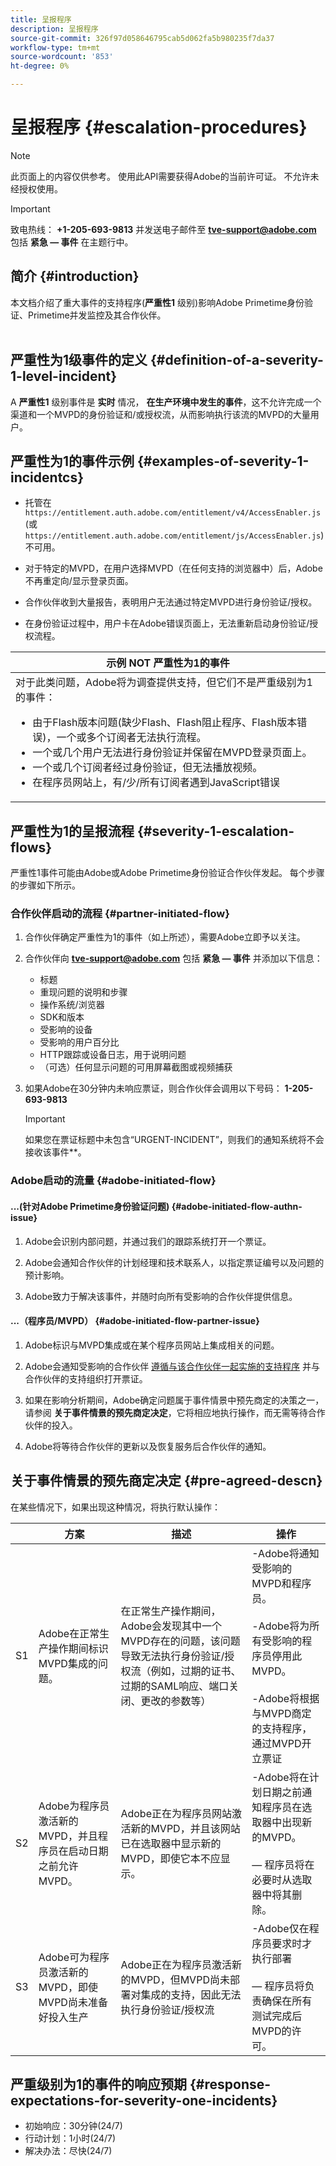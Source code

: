 ```yaml
---
title: 呈报程序
description: 呈报程序
source-git-commit: 326f97d058646795cab5d062fa5b980235f7da37
workflow-type: tm+mt
source-wordcount: '853'
ht-degree: 0%

---
```


# 呈报程序 {#escalation-procedures}

>[!NOTE]
>
>此页面上的内容仅供参考。 使用此API需要获得Adobe的当前许可证。 不允许未经授权使用。

>[!IMPORTANT]
> 
>致电热线： **+1-205-693-9813** 并发送电子邮件至 **tve-support@adobe.com** 包括 **紧急 — 事件** 在主题行中。

## 简介 {#introduction}

本文档介绍了重大事件的支持程序(**严重性1** 级别)影响Adobe Primetime身份验证、Primetime并发监控及其合作伙伴。\
 

## 严重性为1级事件的定义 {#definition-of-a-severity-1-level-incident}

A **严重性1** 级别事件是 **实时** 情况， **在生产环境中发生的事件**，这不允许完成一个渠道和一个MVPD的身份验证和/或授权流，从而影响执行该流的MVPD的大量用户。


## 严重性为1的事件示例 {#examples-of-severity-1-incidentcs}

* 托管在  `https://entitlement.auth.adobe.com/entitlement/v4/AccessEnabler.js` (或 `https://entitlement.auth.adobe.com/entitlement/js/AccessEnabler.js`)不可用。

* 对于特定的MVPD，在用户选择MVPD（在任何支持的浏览器中）后，Adobe不再重定向/显示登录页面。

* 合作伙伴收到大量报告，表明用户无法通过特定MVPD进行身份验证/授权。

* 在身份验证过程中，用户卡在Adobe错误页面上，无法重新启动身份验证/授权流程。


| 示例 **NOT** 严重性为1的事件 |
|---|
| 对于此类问题，Adobe将为调查提供支持，但它们不是严重级别为1的事件：<ul><li>由于Flash版本问题(缺少Flash、Flash阻止程序、Flash版本错误)，一个或多个订阅者无法执行流程。</li><li>一个或几个用户无法进行身份验证并保留在MVPD登录页面上。</li><li>一个或几个订阅者经过身份验证，但无法播放视频。</li><li>在程序员网站上，有/少/所有订阅者遇到JavaScript错误</li></ul> |

## 严重性为1的呈报流程 {#severity-1-escalation-flows}

严重性1事件可能由Adobe或Adobe Primetime身份验证合作伙伴发起。 每个步骤的步骤如下所示。

### 合作伙伴启动的流程 {#partner-initiated-flow}

1. 合作伙伴确定严重性为1的事件（如上所述），需要Adobe立即予以关注。
1. 合作伙伴向 **tve-support@adobe.com** 包括 **紧急 — 事件** 并添加以下信息：
   * 标题
   * 重现问题的说明和步骤
   * 操作系统/浏览器
   * SDK和版本
   * 受影响的设备
   * 受影响的用户百分比
   * HTTP跟踪或设备日志，用于说明问题
   * （可选）任何显示问题的可用屏幕截图或视频捕获
1. 如果Adobe在30分钟内未响应票证，则合作伙伴会调用以下号码：
   **1-205-693-9813**

   >[!IMPORTANT]
   >如果您在票证标题中未包含“URGENT-INCIDENT”，则我们的通知系统将不会接收该事件**。

### Adobe启动的流量 {#adobe-initiated-flow}

#### ...(针对Adobe Primetime身份验证问题) {#adobe-initiated-flow-authn-issue}

1. Adobe会识别内部问题，并通过我们的跟踪系统打开一个票证。

1. Adobe会通知合作伙伴的计划经理和技术联系人，以指定票证编号以及问题的预计影响。

1. Adobe致力于解决该事件，并随时向所有受影响的合作伙伴提供信息。

#### ...（程序员/MVPD） {#adobe-initiated-flow-partner-issue}

1. Adobe标识与MVPD集成或在某个程序员网站上集成相关的问题。

1. Adobe会通知受影响的合作伙伴 <u>遵循与该合作伙伴一起实施的支持程序</u> 并与合作伙伴的支持组织打开票证。

1. 如果在影响分析期间，Adobe确定问题属于事件情景中预先商定的决策之一，请参阅 **关于事件情景的预先商定决定**，它将相应地执行操作，而无需等待合作伙伴的投入。

1. Adobe将等待合作伙伴的更新以及恢复服务后合作伙伴的通知。

## 关于事件情景的预先商定决定 {#pre-agreed-descn}

在某些情况下，如果出现这种情况，将执行默认操作：

|  | 方案 | 描述 | 操作 |
|---|---|---|---|
| S1 | Adobe在正常生产操作期间标识MVPD集成的问题。 | 在正常生产操作期间，Adobe会发现其中一个MVPD存在的问题，该问题导致无法执行身份验证/授权流（例如，过期的证书、过期的SAML响应、端口关闭、更改的参数等） | -Adobe将通知受影响的MVPD和程序员。  </br> </br> -Adobe将为所有受影响的程序员停用此MVPD。 </br> </br> -Adobe将根据与MVPD商定的支持程序，通过MVPD开立票证 |
| S2 | Adobe为程序员激活新的MVPD，并且程序员在启动日期之前允许MVPD。 | Adobe正在为程序员网站激活新的MVPD，并且该网站已在选取器中显示新的MVPD，即使它本不应显示。 | -Adobe将在计划日期之前通知程序员在选取器中出现新的MVPD。 </br> </br>   — 程序员将在必要时从选取器中将其删除。 |
| S3 | Adobe可为程序员激活新的MVPD，即使MVPD尚未准备好投入生产 | Adobe正在为程序员激活新的MVPD，但MVPD尚未部署对集成的支持，因此无法执行身份验证/授权流 | -Adobe仅在程序员要求时才执行部署 </br> </br>  — 程序员将负责确保在所有测试完成后MVPD的许可。 |

## 严重级别为1的事件的响应预期 {#response-expectations-for-severity-one-incidents}

* 初始响应：30分钟(24/7)
* 行动计划：1小时(24/7)
* 解决办法：尽快(24/7)
